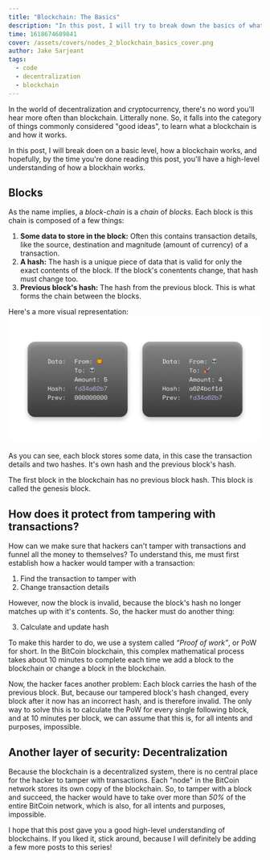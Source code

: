 ```yaml
---
title: "Blockchain: The Basics"
description: "In this post, I will try to break down the basics of what blockchains are, and how they work. This post lays the basis for many posts to come in my series “Nodes: The magic of the decentralized web”"
time: 1618674689841
cover: /assets/covers/nodes_2_blockchain_basics_cover.png
author: Jake Sarjeant
tags:
  - code
  - decentralization
  - blockchain
---
```


In the world of decentralization and cryptocurrency, there's no word you'll hear more often than blockchain. Litterally none. So, it falls into the category of things commonly considered "good ideas", to learn what a blockchain is and how it works.

In this post, I will break doen on a basic level, how a blockchain works, and hopefully, by the time you're done reading this post, you'll have a high-level understanding of how a blockhain works.

## Blocks
As the name implies, a *block*-*chain* is a *chain* of *blocks*. Each block is this chain is composed of a few things:

1. **Some data to store in the block:** Often this contains transaction details, like the source, destination and magnitude (amount of currency) of a transaction.
2. **A hash:** The hash is a unique piece of data that is valid for only the exact contents of the block. If the block's conentents change, that hash must change too.
3. **Previous block's hash:** The hash from the previous block. This is what forms the chain between the blocks.

Here's a more visual representation:
![A block on a blockchain](/assets/images/blockchain_block.png)

As you can see, each block stores some data, in this case the transaction details and two hashes. It's own hash and the previous block's hash.

The first block in the blockchain has no previous block hash. This block is called the genesis block.

## How does it protect from tampering with transactions?
How can we make sure that hackers can't tamper with transactions and funnel all the money to themselves? To understand this, me must first establish how a hacker would tamper with a transaction:

1. Find the transaction to tamper with
2. Change transaction details

However, now the block is invalid, because the block's hash no longer matches up with it's contents. So, the hacker must do another thing:

3. Calculate and update hash

To make this harder to do, we use a system called *“Proof of work”*, or PoW for short. In the BitCoin blockchain, this complex mathematical process takes about 10 minutes to complete each time we add a block to the blockchain or change a block in the blockchain.

Now, the hacker faces another problem: Each block carries the hash of the previous block. But, because our tampered block's hash changed, every block after it now has an incorrect hash, and is therefore invalid. The only way to solve this is to calculate the PoW for every single following block, and at 10 minutes per block, we can assume that this is, for all intents and purposes, impossible.

## Another layer of security: Decentralization
Because the blockchain is a decentralized system, there is no central place for the hacker to tamper with transactions. Each "node" in the BitCoin network stores its own copy of the blockchain. So, to tamper with a block and succeed, the hacker would have to take over more than *50%* of the entire BitCoin network, which is also, for all intents and purposes, impossible.

I hope that this post gave you a good high-level understanding of blockchains. If you liked it, stick around, because I will definitely be adding a few more posts to this series!